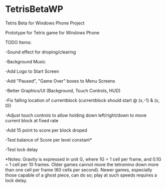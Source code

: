 TetrisBetaWP
============

Tetris Beta for Windows Phone Project

Prototype for Tetris game for Windows Phone



TODO Items:

-Sound effect for droping/clearing

-Background Music

-Add Logo to Start Screen

-Add "Paused", "Game Over" boxes to Menu Screens

-Better Graphics/UI (Background, Touch Controls, HUD)

-Fix falling location of currentblock (currentblock should start @ (x,-1) & (x, 0))

-Adjust touch controls to allow holding down left/right/down to move current block at fixed rate

-Add 15 point to score per block droped

-Test balance of Score per level constant*

-Test lock delay



*Notes: Gravity is expressed in unit G, where 1G = 1 cell per frame, and 0.1G = 1 cell per 10 frames. Older games cannot move the tetromino down more than one cell per frame (60 cells per second). Newer games, especially those capable of a ghost piece, can do so; play at such speeds requires a lock delay.
